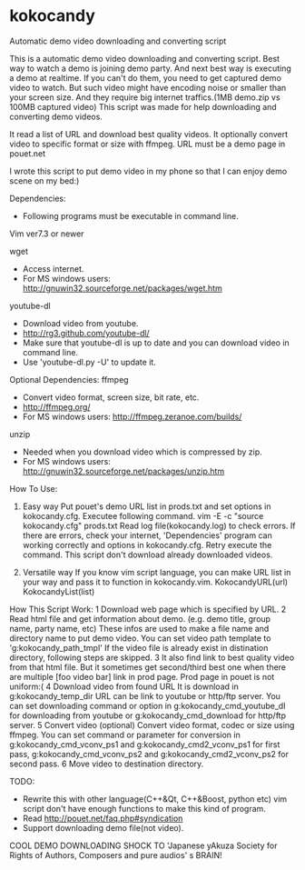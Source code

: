 kokocandy
=========

Automatic demo video downloading and converting script

This is a automatic demo video downloading and converting script.
Best way to watch a demo is joining demo party.
And next best way is executing a demo at realtime.
If you can't do them, you need to get captured demo video to watch.
But such video might have encoding noise or smaller than your screen size. 
And they require big internet traffics.(1MB demo.zip vs 100MB captured video)
This script was made for help downloading and converting demo videos.

It read a list of URL and download best quality videos.
It optionally convert video to specific format or size with ffmpeg.
URL must be a demo page in pouet.net

I wrote this script to put demo video in my phone so that I can enjoy demo
scene on my bed:)

Dependencies:
- Following programs must be executable in command line.

Vim ver7.3 or newer

wget
  - Access internet.
  - For MS windows users:
    http://gnuwin32.sourceforge.net/packages/wget.htm

youtube-dl
  - Download video from youtube.
  - http://rg3.github.com/youtube-dl/
  - Make sure that youtube-dl is up to date and you can download video in command line.
  - Use 'youtube-dl.py -U' to update it.

Optional Dependencies:
ffmpeg
  - Convert video format, screen size, bit rate, etc.
  - http://ffmpeg.org/
  - For MS windows users:
    http://ffmpeg.zeranoe.com/builds/

unzip
  - Needed when you download video which is compressed by zip.
  - For MS windows users:
    http://gnuwin32.sourceforge.net/packages/unzip.htm

How To Use:
1. Easy way
  Put pouet's demo URL list in prods.txt and set options in kokocandy.cfg.
  Executee following command.
  vim -E -c "source kokocandy.cfg" prods.txt
  Read log file(kokocandy.log) to check errors.
  If there are errors, check your internet,
  'Dependencies' program can working correctly
  and options in kokocandy.cfg.
  Retry execute the command. This script don't download already downloaded videos.

2. Versatile way
  If you know vim script language, you can make URL list in your way and
  pass it to function in kokocandy.vim.
  KokocandyURL(url)
  KokocandyList(list)

How This Script Work:
1 Download web page which is specified by URL.
2 Read html file and get information about demo.
  (e.g. demo title, group name, party name, etc)
  These infos are used to make a file name and directory name to put demo
  video.
  You can set video path template to 'g:kokocandy_path_tmpl'
  If the video file is already exist in distination directory,
  following steps are skipped.
3 It also find link to best quality video from that html file.
  But it sometimes get second/third best one
  when there are multiple [foo video bar] link in prod page.
  Prod page in pouet is not uniform:(
4 Download video from found URL
  It is download in g:kokocandy_temp_dir
  URL can be link to youtube or http/ftp server.
  You can set downloading command or option in
  g:kokocandy_cmd_youtube_dl	for downloading from youtube
  or
  g:kokocandy_cmd_download	for http/ftp server.
5 Convert video (optional)
  Convert video format, codec or size using ffmpeg.
  You can set command or parameter for conversion in
  g:kokocandy_cmd_vconv_ps1	and
  g:kokocandy_cmd2_vconv_ps1	for first pass,
  g:kokocandy_cmd_vconv_ps2	and
  g:kokocandy_cmd2_vconv_ps2	for second pass.
6 Move video to destination directory.

TODO:
- Rewrite this with other language(C++&Qt, C++&Boost, python etc)
  vim script don't have enough functions to make this kind of program.
- Read http://pouet.net/faq.php#syndication 
- Support downloading demo file(not video).


COOL DEMO DOWNLOADING SHOCK TO
'Japanese yAkuza Society for Rights of Authors, Composers and pure audios' s BRAIN!

